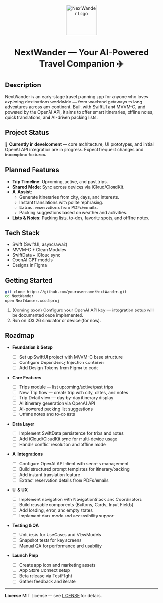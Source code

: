 <div align="center">
  <img width="100" height="100" alt="NextWander Logo" src="https://i.ibb.co/VpPfstRv/next-wander.png" />
  <br>
  <h1>NextWander — Your AI-Powered Travel Companion ✈️</h1>
</div>

## Description

NextWander is an early-stage travel planning app for anyone who loves exploring destinations worldwide — from weekend getaways to long adventures across any continent.
Built with SwiftUI and MVVM-C, and powered by the OpenAI API, it aims to offer smart itineraries, offline notes, quick translations, and AI-driven packing lists.

## Project Status

🚧 **Currently in development** — core architecture, UI prototypes, and initial OpenAI API integration are in progress.
Expect frequent changes and incomplete features.

## Planned Features

* **Trip Timeline**: Upcoming, active, and past trips.
* **Shared Mode**: Sync across devices via iCloud/CloudKit.
* **AI Assist**:
  * Generate itineraries from city, days, and interests.
  * Instant translations with polite rephrasing.
  * Extract reservations from PDFs/emails.
  * Packing suggestions based on weather and activities.
* **Lists & Notes**: Packing lists, to-dos, favorite spots, and offline notes.

## Tech Stack

* Swift (SwiftUI, async/await)
* MVVM-C + Clean Modules
* SwiftData + iCloud sync
* OpenAI GPT models
* Designs in Figma

## Getting Started

```bash
git clone https://github.com/yourusername/NextWander.git
cd NextWander
open NextWander.xcodeproj
```

1. (Coming soon) Configure your OpenAI API key — integration setup will be documented once implemented.
2. Run on iOS 26 simulator or device (for now).

## Roadmap

* **Foundation & Setup**

  * [ ] Set up SwiftUI project with MVVM-C base structure
  * [ ] Configure Dependency Injection container
  * [ ] Add Design Tokens from Figma to code

* **Core Features**

  * [ ] Trips module — list upcoming/active/past trips
  * [ ] New Trip flow — create trip with city, dates, and notes
  * [ ] Trip Detail view — day-by-day itinerary display
  * [ ] AI itinerary generation via OpenAI API
  * [ ] AI-powered packing list suggestions
  * [ ] Offline notes and to-do lists

* **Data Layer**

  * [ ] Implement SwiftData persistence for trips and notes
  * [ ] Add iCloud/CloudKit sync for multi-device usage
  * [ ] Handle conflict resolution and offline mode

* **AI Integrations**

  * [ ] Configure OpenAI API client with secrets management
  * [ ] Build structured prompt templates for itinerary/packing
  * [ ] Add instant translation feature
  * [ ] Extract reservation details from PDFs/emails

* **UI & UX**

  * [ ] Implement navigation with NavigationStack and Coordinators
  * [ ] Build reusable components (Buttons, Cards, Input Fields)
  * [ ] Add loading, error, and empty states
  * [ ] Implement dark mode and accessibility support

* **Testing & QA**

  * [ ] Unit tests for UseCases and ViewModels
  * [ ] Snapshot tests for key screens
  * [ ] Manual QA for performance and usability

* **Launch Prep**

  * [ ] Create app icon and marketing assets
  * [ ] App Store Connect setup
  * [ ] Beta release via TestFlight
  * [ ] Gather feedback and iterate
 
---

**License**
MIT License — see [LICENSE](LICENSE) for details.
